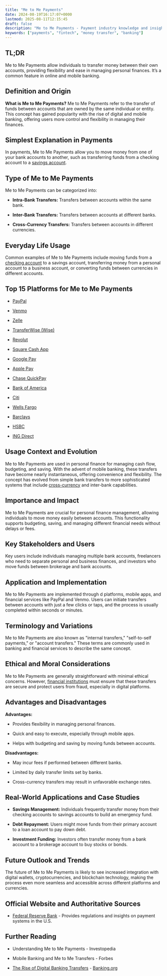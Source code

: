 ```yaml
---
title: "Me to Me Payments"
date: 2024-08-19T16:17:07+0000
lastmod: 2025-08-11T12:15:45
draft: false
description: "Me to Me Payments - Payment industry knowledge and insights"
keywords: ["payments", "fintech", "money transfer", "banking"]
---
```


## TL;DR

Me to Me Payments allow individuals to transfer money between their own accounts, providing flexibility and ease in managing personal finances. It’s a common feature in online and mobile banking.

## Definition and Origin

**What is Me to Me Payments?** Me to Me Payments refer to the transfer of funds between accounts that are owned by the same individual or entity. This concept has gained popularity with the rise of digital and mobile banking, offering users more control and flexibility in managing their finances.

## Simplest Explanation in Payments

In payments, Me to Me Payments allow you to move money from one of your bank accounts to another, such as transferring funds from a checking account to a [savings account](https://faisalkhan.com/learn/payments-wiki/savings-account/).

## Type of Me to Me Payments

Me to Me Payments can be categorized into:

- **Intra-Bank Transfers:** Transfers between accounts within the same bank.

- **Inter-Bank Transfers:** Transfers between accounts at different banks.

- **Cross-Currency Transfers:** Transfers between accounts in different currencies.

## Everyday Life Usage

Common examples of Me to Me Payments include moving funds from a [checking account](https://faisalkhan.com/learn/payments-wiki/current-account/) to a savings account, transferring money from a personal account to a business account, or converting funds between currencies in different accounts.

## Top 15 Platforms for Me to Me Payments

- [PayPal](https://www.paypal.com/) 

- [Venmo](https://www.venmo.com/) 

- [Zelle](https://www.zellepay.com/) 

- [TransferWise (Wise) ](https://wise.com/)

- [Revolut](https://www.revolut.com/)

- [Square Cash App ](https://cash.app/)

- [Google Pay](https://pay.google.com/)

- [Apple Pay](https://www.apple.com/apple-pay)

- [Chase QuickPay](https://www.chase.com/)

- [Bank of America](https://www.bankofamerica.com/)

- [Citi](https://www.citi.com/)

- [Wells Fargo](https://www.wellsfargo.com/)

- [Barclays](https://www.barclays.co.uk/)

- [HSBC](https://www.hsbc.com/)

- [ING Direct](https://www.ing.com/)

## Usage Context and Evolution

Me to Me Payments are used in personal finance for managing cash flow, budgeting, and saving. With the advent of mobile banking, these transfers have become nearly instantaneous, offering convenience and flexibility. The concept has evolved from simple bank transfers to more sophisticated systems that include [cross-currency](https://faisalkhanllc.xyz/resources/payments-wiki/c/cross-currency-transfer/) and inter-bank capabilities.

## Importance and Impact

Me to Me Payments are crucial for personal finance management, allowing individuals to move money easily between accounts. This functionality supports budgeting, saving, and managing different financial needs without delays or fees.

## Key Stakeholders and Users

Key users include individuals managing multiple bank accounts, freelancers who need to separate personal and business finances, and investors who move funds between brokerage and bank accounts.

## Application and Implementation

Me to Me Payments are implemented through d platforms, mobile apps, and financial services like PayPal and Venmo. Users can initiate transfers between accounts with just a few clicks or taps, and the process is usually completed within seconds or minutes.

## Terminology and Variations

Me to Me Payments are also known as "internal transfers," "self-to-self payments," or "account transfers." These terms are commonly used in banking and financial services to describe the same concept.

## Ethical and Moral Considerations

Me to Me Payments are generally straightforward with minimal ethical concerns. However, [financial institutions](https://faisalkhanllc.xyz/resources/payments-wiki/f/financial-institution-fi/) must ensure that these transfers are secure and protect users from fraud, especially in digital platforms.

## Advantages and Disadvantages

**Advantages:**

- Provides flexibility in managing personal finances.

- Quick and easy to execute, especially through mobile apps.

- Helps with budgeting and saving by moving funds between accounts.

**Disadvantages:**

- May incur fees if performed between different banks.

- Limited by daily transfer limits set by banks.

- Cross-currency transfers may result in unfavorable exchange rates.

## Real-World Applications and Case Studies

- **Savings Management:** Individuals frequently transfer money from their checking accounts to savings accounts to build an emergency fund.

- **Debt Repayment:** Users might move funds from their primary account to a loan account to pay down debt.

- **Investment Funding:** Investors often transfer money from a bank account to a brokerage account to buy stocks or bonds.

## Future Outlook and Trends

The future of Me to Me Payments is likely to see increased integration with digital wallets, cryptocurrencies, and blockchain technology, making the process even more seamless and accessible across different platforms and currencies.

## Official Website and Authoritative Sources

- [Federal Reserve Bank](https://www.federalreserve.gov/) - Provides regulations and insights on payment systems in the U.S.

## Further Reading

- Understanding Me to Me Payments - Investopedia

- Mobile Banking and Me to Me Transfers - Forbes

- [The Rise of Digital Banking Transfers](https://www.banking.org/) - [Banking.org](http://Banking.org)